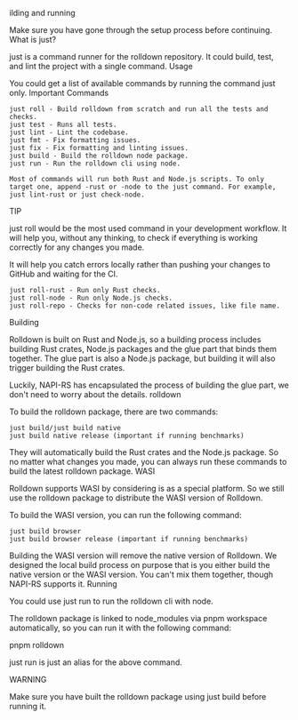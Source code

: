 ilding and running

Make sure you have gone through the setup process before continuing.
What is just?

just is a command runner for the rolldown repository. It could build, test, and lint the project with a single command.
Usage

You could get a list of available commands by running the command just only.
Important Commands

    just roll - Build rolldown from scratch and run all the tests and checks.
    just test - Runs all tests.
    just lint - Lint the codebase.
    just fmt - Fix formatting issues.
    just fix - Fix formatting and linting issues.
    just build - Build the rolldown node package.
    just run - Run the rolldown cli using node.

    Most of commands will run both Rust and Node.js scripts. To only target one, append -rust or -node to the just command. For example, just lint-rust or just check-node.

TIP

just roll would be the most used command in your development workflow. It will help you, without any thinking, to check if everything is working correctly for any changes you made.

It will help you catch errors locally rather than pushing your changes to GitHub and waiting for the CI.

    just roll-rust - Run only Rust checks.
    just roll-node - Run only Node.js checks.
    just roll-repo - Checks for non-code related issues, like file name.

Building

Rolldown is built on Rust and Node.js, so a building process includes building Rust crates, Node.js packages and the glue part that binds them together. The glue part is also a Node.js package, but building it will also trigger building the Rust crates.

Luckily, NAPI-RS has encapsulated the process of building the glue part, we don't need to worry about the details.
rolldown

To build the rolldown package, there are two commands:

    just build/just build native
    just build native release (important if running benchmarks)

They will automatically build the Rust crates and the Node.js package. So no matter what changes you made, you can always run these commands to build the latest rolldown package.
WASI

Rolldown supports WASI by considering is as a special platform. So we still use the rolldown package to distribute the WASI version of Rolldown.

To build the WASI version, you can run the following command:

    just build browser
    just build browser release (important if running benchmarks)

Building the WASI version will remove the native version of Rolldown. We designed the local build process on purpose that is you either build the native version or the WASI version. You can't mix them together, though NAPI-RS supports it.
Running

You could use just run to run the rolldown cli with node.

The rolldown package is linked to node_modules via pnpm workspace automatically, so you can run it with the following command:

pnpm rolldown

just run is just an alias for the above command.

WARNING

Make sure you have built the rolldown package using just build before running it.
